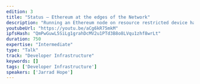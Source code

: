 ```yaml
---
edition: 3
title: "Status – Ethereum at the edges of the Network"
description: "Running an Ethereum node on resource restricted device has not been without it’s challenges, in this talk Jarrad describes some of the technical limitations faced, their solutions along with plans & proposals for making Ethereum accessible."
youtubeUrl: "https://youtu.be/aCg6kR75mkM"
ipfsHash: "QmPwGuwL5SiLg1grahDcMV2u1PTd3B8o8LVqu1zhf8wrLt"
duration: 750
expertise: "Intermediate"
type: "Talk"
track: "Developer Infrastructure"
keywords: []
tags: ['Developer Infrastructure']
speakers: ['Jarrad Hope']
---
```

